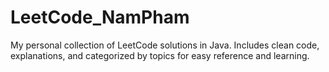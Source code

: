 # LeetCode_NamPham
 My personal collection of LeetCode solutions in Java. Includes clean code, explanations, and categorized by topics for easy reference and learning.
